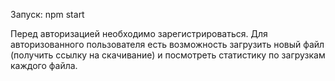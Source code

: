 Запуск: npm start

Перед авторизацией необходимо зарегистрироваться.
Для авторизованного пользователя есть возможность загрузить новый файл (получить ссылку на скачивание) и посмотреть статистику по загрузкам каждого файла.